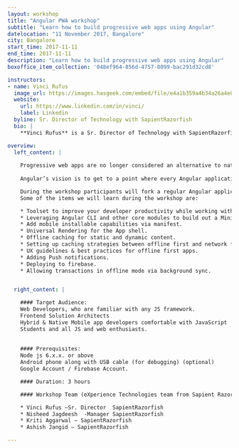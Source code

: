 ```yaml
---
layout: workshop
title: "Angular PWA workshop"
subtitle: "Learn how to build progressive web apps using Angular"
datelocation: "11 November 2017, Bangalore"
city: Bangalore
start_time: 2017-11-11
end_time: 2017-11-11
description: "Learn how to build progressive web apps using Angular"
boxoffice_item_collection: '048ef964-856d-4757-8099-bac291d32cd8'

instructors:
- name: Vinci Rufus
  image_url: https://images.hasgeek.com/embed/file/e4a1b359a4b34a26a4e84693b2b5449d
  website:
    url: https://www.linkedin.com/in/vinci/
    label: Linkedin
  byline: Sr. Director of Technology with SapientRazorfish
  bio: |
    **Vinci Rufus** is a Sr. Director of Technology with SapientRazorfish and a Google Developer Expert. He consults various teams on their frontend architecture stack.

overview:
  left_content: |
  
    Progressive web apps are no longer considered an alternative to native mobile apps, instead they are evolving to becoming the de-facto way of building web apps.
    
    Angular’s vision is to get to a point where every Angular application deployed to production is by default AOT compiled and is a PWA.

    During the workshop participants will fork a regular Angular application and will go about converting it into a PWA.
    Some of the items we will learn during the workshop are:

    * Toolset to improve your developer productivity while working with Angular. 
    * Leveraging Angular CLI and other core modules to build out a Minimum Viable PWA (MVP)
    * Add mobile installable capabilities via manifest.
    * Universal Rendering for the App shell.
    * Offline caching for static and dynamic content.
    * Setting up caching strategies between offline first and network first.
    * UX guidelines & best practices for offline first apps.
    * Adding Push notifications. 
    * Deploying to firebase. 
    * Allowing transactions in offline mode via background sync.


  right_content: |

    #### Target Audience:
    Web Developers, who are familiar with any JS framework.
    Frontend Solution Architects
    Hybrid & Native Mobile app developers comfortable with JavaScript
    Students and all JS and web enthusiasts.
     
     
    #### Prerequisites:
    Node js 6.x.x. or above
    Android phone along with USB cable (for debugging) (optional)
    Google Account / Firebase Account.

    #### Duration: 3 hours

    #### Workshop Team (eXperience Technologies team from Sapient Razorfish): 

    * Vinci Rufus –Sr. Director  SapientRazorfish
    * Nisheed Jagdeesh  -Manager SapientRazorfish
    * Kriti Aggarwal – SapientRazorfish
    * Ashish Jangid – SapientRazorfish

---
```

